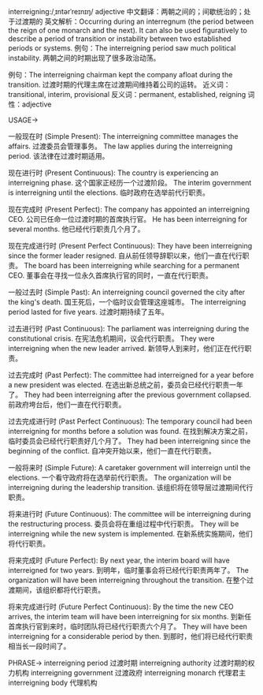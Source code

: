 interreigning:/ˌɪntərˈreɪnɪŋ/
adjective
中文翻译：两朝之间的；间歇统治的；处于过渡期的
英文解析：Occurring during an interregnum (the period between the reign of one monarch and the next).  It can also be used figuratively to describe a period of transition or instability between two established periods or systems.
例句：The interreigning period saw much political instability. 两朝之间的时期出现了很多政治动荡。

例句：The interreigning chairman kept the company afloat during the transition. 过渡时期的代理主席在过渡期间维持着公司的运转。
近义词：transitional, interim, provisional
反义词：permanent, established, reigning
词性：adjective


USAGE->

一般现在时 (Simple Present):
The interreigning committee manages the affairs.  过渡委员会管理事务。
The law applies during the interreigning period. 该法律在过渡时期适用。


现在进行时 (Present Continuous):
The country is experiencing an interreigning phase.  这个国家正经历一个过渡阶段。
The interim government is interreigning until the elections. 临时政府在选举前代行职责。


现在完成时 (Present Perfect):
The company has appointed an interreigning CEO.  公司已任命一位过渡时期的首席执行官。
He has been interreigning for several months. 他已经代行职责几个月了。


现在完成进行时 (Present Perfect Continuous):
They have been interreigning since the former leader resigned. 自从前任领导辞职以来，他们一直在代行职责。
The board has been interreigning while searching for a permanent CEO. 董事会在寻找一位永久首席执行官的同时，一直在代行职责。


一般过去时 (Simple Past):
An interreigning council governed the city after the king's death.  国王死后，一个临时议会管理这座城市。
The interreigning period lasted for five years. 过渡时期持续了五年。


过去进行时 (Past Continuous):
The parliament was interreigning during the constitutional crisis.  在宪法危机期间，议会代行职责。
They were interreigning when the new leader arrived. 新领导人到来时，他们正在代行职责。


过去完成时 (Past Perfect):
The committee had interreigned for a year before a new president was elected.  在选出新总统之前，委员会已经代行职责一年了。
They had been interreigning after the previous government collapsed. 前政府垮台后，他们一直在代行职责。


过去完成进行时 (Past Perfect Continuous):
The temporary council had been interreigning for months before a solution was found.  在找到解决方案之前，临时委员会已经代行职责好几个月了。
They had been interreigning since the beginning of the conflict.  自冲突开始以来，他们一直在代行职责。


一般将来时 (Simple Future):
A caretaker government will interreign until the elections.  一个看守政府将在选举前代行职责。
The organization will be interreigning during the leadership transition.  该组织将在领导层过渡期间代行职责。


将来进行时 (Future Continuous):
The committee will be interreigning during the restructuring process.  委员会将在重组过程中代行职责。
They will be interreigning while the new system is implemented.  在新系统实施期间，他们将代行职责。


将来完成时 (Future Perfect):
By next year, the interim board will have interreigned for two years.  到明年，临时董事会将已经代行职责两年了。
The organization will have been interreigning throughout the transition.  在整个过渡期间，该组织都将代行职责。


将来完成进行时 (Future Perfect Continuous):
By the time the new CEO arrives, the interim team will have been interreigning for six months.  到新任首席执行官到来时，临时团队将已经代行职责六个月了。
They will have been interreigning for a considerable period by then.  到那时，他们将已经代行职责相当长一段时间了。


PHRASE->
interreigning period 过渡时期
interreigning authority 过渡时期的权力机构
interreigning government 过渡政府
interreigning monarch 代理君主
interreigning body 代理机构
